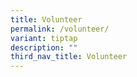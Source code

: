 ```yaml
---
title: Volunteer
permalink: /volunteer/
variant: tiptap
description: ""
third_nav_title: Volunteer
---
```

